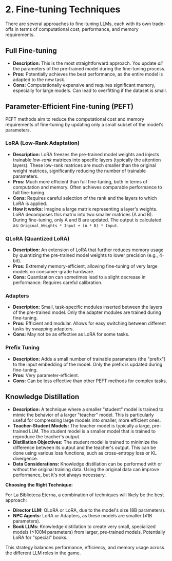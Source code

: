 # 2. Fine-tuning Techniques

There are several approaches to fine-tuning LLMs, each with its own trade-offs in terms of computational cost, performance, and memory requirements.

## Full Fine-tuning

*   **Description:**  This is the most straightforward approach.  You update *all* the parameters of the pre-trained model during the fine-tuning process.
*   **Pros:**  Potentially achieves the best performance, as the entire model is adapted to the new task.
*   **Cons:**  Computationally expensive and requires significant memory, especially for large models.  Can lead to overfitting if the dataset is small.

## Parameter-Efficient Fine-tuning (PEFT)

PEFT methods aim to reduce the computational cost and memory requirements of fine-tuning by updating only a small subset of the model's parameters.

### LoRA (Low-Rank Adaptation)

*   **Description:**  LoRA freezes the pre-trained model weights and injects trainable *low-rank* matrices into specific layers (typically the attention layers). These low-rank matrices are much smaller than the original weight matrices, significantly reducing the number of trainable parameters.
*   **Pros:**  Much more efficient than full fine-tuning, both in terms of computation and memory.  Often achieves comparable performance to full fine-tuning.
*   **Cons:**  Requires careful selection of the rank and the layers to which LoRA is applied.
*   **How it works:** Imagine a large matrix representing a layer's weights. LoRA decomposes this matrix into two smaller matrices (A and B).  During fine-tuning, only A and B are updated. The output is calculated as: `Original_Weights * Input + (A * B) * Input`.

### QLoRA (Quantized LoRA)

*   **Description:**  An extension of LoRA that further reduces memory usage by quantizing the pre-trained model weights to lower precision (e.g., 4-bit).
*   **Pros:**  Extremely memory-efficient, allowing fine-tuning of very large models on consumer-grade hardware.
*   **Cons:**  Quantization can sometimes lead to a slight decrease in performance. Requires careful calibration.

### Adapters

*   **Description:**  Small, task-specific modules inserted between the layers of the pre-trained model.  Only the adapter modules are trained during fine-tuning.
*   **Pros:**  Efficient and modular.  Allows for easy switching between different tasks by swapping adapters.
*   **Cons:**  May not be as effective as LoRA for some tasks.

### Prefix Tuning

*   **Description:**  Adds a small number of trainable parameters (the "prefix") to the input embedding of the model.  Only the prefix is updated during fine-tuning.
*   **Pros:**  Very parameter-efficient.
*   **Cons:**  Can be less effective than other PEFT methods for complex tasks.

## Knowledge Distillation

*   **Description:**  A technique where a smaller "student" model is trained to mimic the behavior of a larger "teacher" model. This is particularly useful for compressing large models into smaller, more efficient ones.
*   **Teacher-Student Models:** The teacher model is typically a large, pre-trained LLM. The student model is a smaller model that is trained to reproduce the teacher's output.
*   **Distillation Objectives:**  The student model is trained to minimize the difference between its output and the teacher's output. This can be done using various loss functions, such as cross-entropy loss or KL divergence.
*   **Data Considerations:**  Knowledge distillation can be performed with or without the original training data.  Using the original data can improve performance, but it's not always necessary.

**Choosing the Right Technique:**

For La Biblioteca Eterna, a combination of techniques will likely be the best approach:

*   **Director LLM:**  QLoRA or LoRA, due to the model's size (8B parameters).
*   **NPC Agents:** LoRA or Adapters, as these models are smaller (≤1B parameters).
*   **Book LLMs:**  Knowledge distillation to create very small, specialized models (≤100M parameters) from larger, pre-trained models.  Potentially LoRA for "special" books.

This strategy balances performance, efficiency, and memory usage across the different LLM roles in the game. 